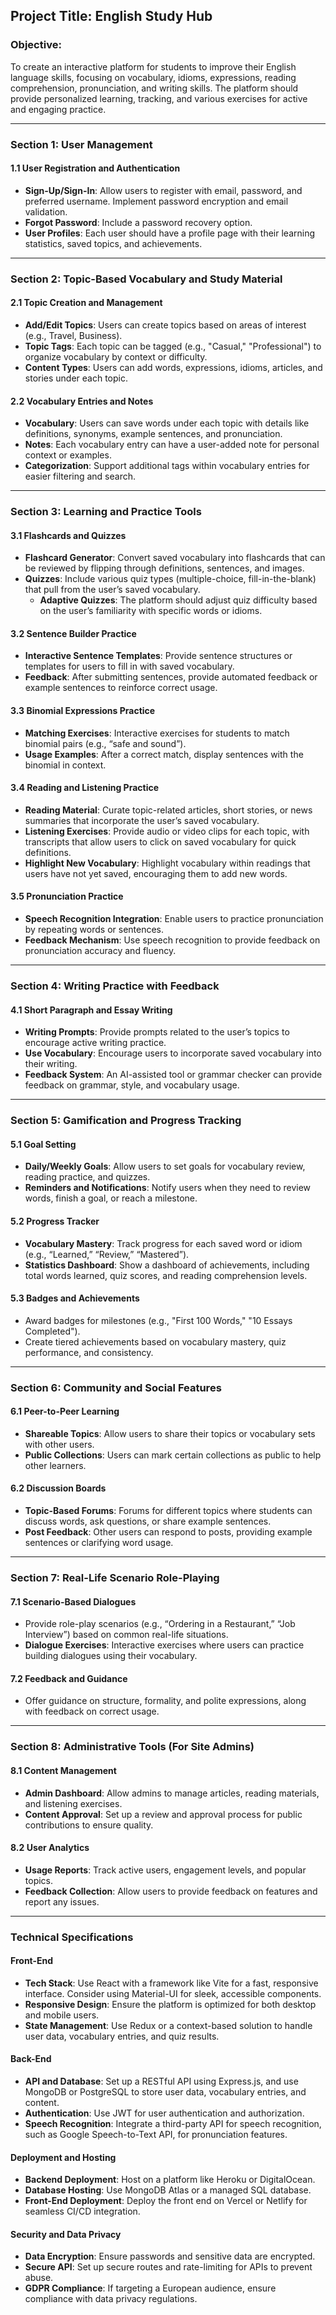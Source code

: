 ## **Project Title: English Study Hub**

### **Objective**:
To create an interactive platform for students to improve their English language skills, focusing on vocabulary, idioms, expressions, reading comprehension, pronunciation, and writing skills. The platform should provide personalized learning, tracking, and various exercises for active and engaging practice.

---

### **Section 1: User Management**

#### **1.1 User Registration and Authentication**
   - **Sign-Up/Sign-In**: Allow users to register with email, password, and preferred username. Implement password encryption and email validation.
   - **Forgot Password**: Include a password recovery option.
   - **User Profiles**: Each user should have a profile page with their learning statistics, saved topics, and achievements.

---

### **Section 2: Topic-Based Vocabulary and Study Material**

#### **2.1 Topic Creation and Management**
   - **Add/Edit Topics**: Users can create topics based on areas of interest (e.g., Travel, Business).
   - **Topic Tags**: Each topic can be tagged (e.g., "Casual," "Professional") to organize vocabulary by context or difficulty.
   - **Content Types**: Users can add words, expressions, idioms, articles, and stories under each topic.

#### **2.2 Vocabulary Entries and Notes**
   - **Vocabulary**: Users can save words under each topic with details like definitions, synonyms, example sentences, and pronunciation.
   - **Notes**: Each vocabulary entry can have a user-added note for personal context or examples.
   - **Categorization**: Support additional tags within vocabulary entries for easier filtering and search.

---

### **Section 3: Learning and Practice Tools**

#### **3.1 Flashcards and Quizzes**
   - **Flashcard Generator**: Convert saved vocabulary into flashcards that can be reviewed by flipping through definitions, sentences, and images.
   - **Quizzes**: Include various quiz types (multiple-choice, fill-in-the-blank) that pull from the user’s saved vocabulary. 
      - **Adaptive Quizzes**: The platform should adjust quiz difficulty based on the user’s familiarity with specific words or idioms.

#### **3.2 Sentence Builder Practice**
   - **Interactive Sentence Templates**: Provide sentence structures or templates for users to fill in with saved vocabulary.
   - **Feedback**: After submitting sentences, provide automated feedback or example sentences to reinforce correct usage.

#### **3.3 Binomial Expressions Practice**
   - **Matching Exercises**: Interactive exercises for students to match binomial pairs (e.g., “safe and sound”).
   - **Usage Examples**: After a correct match, display sentences with the binomial in context.

#### **3.4 Reading and Listening Practice**
   - **Reading Material**: Curate topic-related articles, short stories, or news summaries that incorporate the user’s saved vocabulary.
   - **Listening Exercises**: Provide audio or video clips for each topic, with transcripts that allow users to click on saved vocabulary for quick definitions.
   - **Highlight New Vocabulary**: Highlight vocabulary within readings that users have not yet saved, encouraging them to add new words.

#### **3.5 Pronunciation Practice**
   - **Speech Recognition Integration**: Enable users to practice pronunciation by repeating words or sentences.
   - **Feedback Mechanism**: Use speech recognition to provide feedback on pronunciation accuracy and fluency.

---

### **Section 4: Writing Practice with Feedback**

#### **4.1 Short Paragraph and Essay Writing**
   - **Writing Prompts**: Provide prompts related to the user’s topics to encourage active writing practice.
   - **Use Vocabulary**: Encourage users to incorporate saved vocabulary into their writing.
   - **Feedback System**: An AI-assisted tool or grammar checker can provide feedback on grammar, style, and vocabulary usage.

---

### **Section 5: Gamification and Progress Tracking**

#### **5.1 Goal Setting**
   - **Daily/Weekly Goals**: Allow users to set goals for vocabulary review, reading practice, and quizzes.
   - **Reminders and Notifications**: Notify users when they need to review words, finish a goal, or reach a milestone.

#### **5.2 Progress Tracker**
   - **Vocabulary Mastery**: Track progress for each saved word or idiom (e.g., “Learned,” “Review,” “Mastered”).
   - **Statistics Dashboard**: Show a dashboard of achievements, including total words learned, quiz scores, and reading comprehension levels.

#### **5.3 Badges and Achievements**
   - Award badges for milestones (e.g., "First 100 Words," "10 Essays Completed").
   - Create tiered achievements based on vocabulary mastery, quiz performance, and consistency.

---

### **Section 6: Community and Social Features**

#### **6.1 Peer-to-Peer Learning**
   - **Shareable Topics**: Allow users to share their topics or vocabulary sets with other users.
   - **Public Collections**: Users can mark certain collections as public to help other learners.

#### **6.2 Discussion Boards**
   - **Topic-Based Forums**: Forums for different topics where students can discuss words, ask questions, or share example sentences.
   - **Post Feedback**: Other users can respond to posts, providing example sentences or clarifying word usage.

---

### **Section 7: Real-Life Scenario Role-Playing**

#### **7.1 Scenario-Based Dialogues**
   - Provide role-play scenarios (e.g., “Ordering in a Restaurant,” “Job Interview”) based on common real-life situations.
   - **Dialogue Exercises**: Interactive exercises where users can practice building dialogues using their vocabulary. 

#### **7.2 Feedback and Guidance**
   - Offer guidance on structure, formality, and polite expressions, along with feedback on correct usage.

---

### **Section 8: Administrative Tools (For Site Admins)**

#### **8.1 Content Management**
   - **Admin Dashboard**: Allow admins to manage articles, reading materials, and listening exercises.
   - **Content Approval**: Set up a review and approval process for public contributions to ensure quality.

#### **8.2 User Analytics**
   - **Usage Reports**: Track active users, engagement levels, and popular topics.
   - **Feedback Collection**: Allow users to provide feedback on features and report any issues.

---

### **Technical Specifications**

#### **Front-End**
   - **Tech Stack**: Use React with a framework like Vite for a fast, responsive interface. Consider using Material-UI for sleek, accessible components.
   - **Responsive Design**: Ensure the platform is optimized for both desktop and mobile users.
   - **State Management**: Use Redux or a context-based solution to handle user data, vocabulary entries, and quiz results.

#### **Back-End**
   - **API and Database**: Set up a RESTful API using Express.js, and use MongoDB or PostgreSQL to store user data, vocabulary entries, and content.
   - **Authentication**: Use JWT for user authentication and authorization.
   - **Speech Recognition**: Integrate a third-party API for speech recognition, such as Google Speech-to-Text API, for pronunciation features.

#### **Deployment and Hosting**
   - **Backend Deployment**: Host on a platform like Heroku or DigitalOcean.
   - **Database Hosting**: Use MongoDB Atlas or a managed SQL database.
   - **Front-End Deployment**: Deploy the front end on Vercel or Netlify for seamless CI/CD integration.

#### **Security and Data Privacy**
   - **Data Encryption**: Ensure passwords and sensitive data are encrypted.
   - **Secure API**: Set up secure routes and rate-limiting for APIs to prevent abuse.
   - **GDPR Compliance**: If targeting a European audience, ensure compliance with data privacy regulations.
